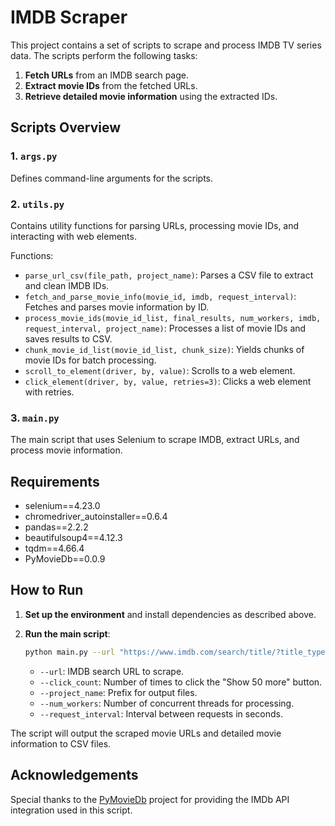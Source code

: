 # IMDB Scraper

This project contains a set of scripts to scrape and process IMDB TV series data. The scripts perform the following tasks:

1. **Fetch URLs** from an IMDB search page.
2. **Extract movie IDs** from the fetched URLs.
3. **Retrieve detailed movie information** using the extracted IDs.

## Scripts Overview

### 1. `args.py`

Defines command-line arguments for the scripts.

### 2. `utils.py`
Contains utility functions for parsing URLs, processing movie IDs, and interacting with web elements.

Functions:

- `parse_url_csv(file_path, project_name)`: Parses a CSV file to extract and clean IMDB IDs.
- `fetch_and_parse_movie_info(movie_id, imdb, request_interval)`: Fetches and parses movie information by ID.
- `process_movie_ids(movie_id_list, final_results, num_workers, imdb, request_interval, project_name)`: Processes a list of movie IDs and saves results to CSV.
- `chunk_movie_id_list(movie_id_list, chunk_size)`: Yields chunks of movie IDs for batch processing.
- `scroll_to_element(driver, by, value)`: Scrolls to a web element.
- `click_element(driver, by, value, retries=3)`: Clicks a web element with retries.

### 3. `main.py`
The main script that uses Selenium to scrape IMDB, extract URLs, and process movie information.

## Requirements

- selenium==4.23.0
- chromedriver_autoinstaller==0.6.4
- pandas==2.2.2
- beautifulsoup4==4.12.3
- tqdm==4.66.4
- PyMovieDb==0.0.9

## How to Run

1. **Set up the environment** and install dependencies as described above.
2. **Run the main script**:

    ```sh
    python main.py --url "https://www.imdb.com/search/title/?title_type=tv_series,tv_miniseries" --click_count 50 --project_name "series" --num_workers 4 --request_interval 3
    ```

    - `--url`: IMDB search URL to scrape.
    - `--click_count`: Number of times to click the "Show 50 more" button.
    - `--project_name`: Prefix for output files.
    - `--num_workers`: Number of concurrent threads for processing.
    - `--request_interval`: Interval between requests in seconds.

The script will output the scraped movie URLs and detailed movie information to CSV files.

## Acknowledgements

Special thanks to the [PyMovieDb](https://github.com/SensiPeeps/PyMovieDB) project for providing the IMDb API integration used in this script.